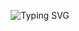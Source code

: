 <p align="center">
<img src="https://readme-typing-svg.demolab.com?font=Fira+Code&duration=4000&pause=500&color=3C3D41&width=435&lines=Hey%2C+I'm+Atilla+Y%C3%BCce!;I+work+as+a+frontend+developer.+" alt="Typing SVG" />
</p>
